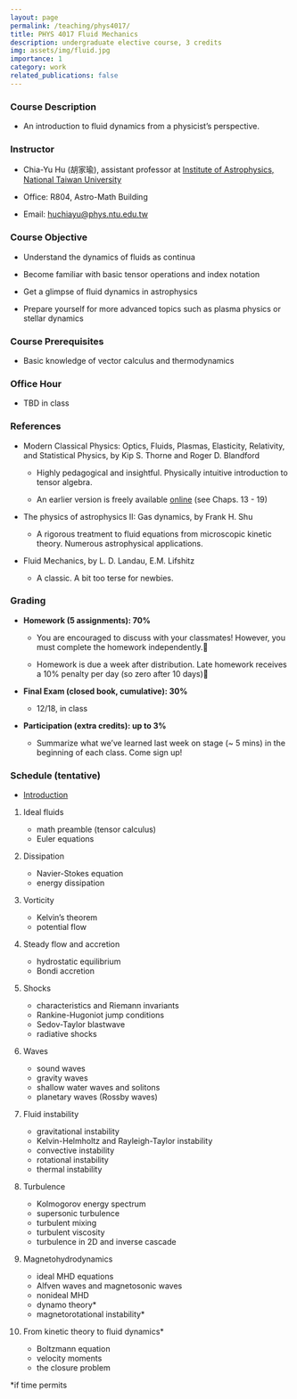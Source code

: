 ```yaml
---
layout: page
permalink: /teaching/phys4017/
title: PHYS 4017 Fluid Mechanics
description: undergraduate elective course, 3 credits
img: assets/img/fluid.jpg
importance: 1
category: work
related_publications: false
---
```




### **Course Description**

- An introduction to fluid dynamics from a physicist’s perspective.


### **Instructor**

- Chia-Yu Hu (胡家瑜), assistant professor at [Institute of Astrophysics, National Taiwan University](https://www.phys.ntu.edu.tw/astro/engastro/Default.html)

- Office: R804, Astro-Math Building

- Email: <huchiayu@phys.ntu.edu.tw>


### **Course Objective**


- Understand the dynamics of fluids as continua

- Become familiar with basic tensor operations and index notation

- Get a glimpse of fluid dynamics in astrophysics

- Prepare yourself for more advanced topics such as plasma physics or stellar dynamics


### **Course Prerequisites**

- Basic knowledge of vector calculus and thermodynamics


### **Office Hour**

- TBD in class




### **References**

- Modern Classical Physics: Optics, Fluids, Plasmas, Elasticity, Relativity, and Statistical Physics, by Kip S. Thorne and Roger D. Blandford

    - Highly pedagogical and insightful. Physically intuitive introduction to tensor algebra.

    - An earlier version is freely available [online](http://www.pmaweb.caltech.edu/Courses/ph136/yr2012/) (see Chaps. 13 - 19)

- The physics of astrophysics II: Gas dynamics, by Frank H. Shu

    - A rigorous treatment to fluid equations from microscopic kinetic theory. Numerous astrophysical applications.


- Fluid Mechanics, by L. D. Landau, E.M. Lifshitz

    - A classic. A bit too terse for newbies.



### **Grading**

- **Homework (5 assignments): 70%**

    - You are encouraged to discuss with your classmates! However, you must complete the homework independently.

    - Homework is due a week after distribution. Late homework receives a 10% penalty per day (so zero after 10 days)

- **Final Exam (closed book, cumulative): 30%**

    - 12/18, in class

- **Participation (extra credits): up to 3%**

    - Summarize what we’ve learned last week on stage (~ 5 mins) in the beginning of each class. Come sign up!



### **Schedule (tentative)**

- [Introduction](https://huchiayu.github.io/assets/slides/intro.pptx)

1. Ideal fluids
    - math preamble (tensor calculus)
    - Euler equations

2. Dissipation
    - Navier-Stokes equation
    - energy dissipation

3. Vorticity
    - Kelvin’s theorem
    - potential flow

4. Steady flow and accretion
    - hydrostatic equilibrium
    - Bondi accretion

5. Shocks
    - characteristics and Riemann invariants
    - Rankine-Hugoniot jump conditions
    - Sedov-Taylor blastwave
    - radiative shocks

6. Waves
    - sound waves
    - gravity waves
    - shallow water waves and solitons
    - planetary waves (Rossby waves)

7. Fluid instability
    - gravitational instability
    - Kelvin-Helmholtz and Rayleigh-Taylor instability
    - convective instability
    - rotational instability
    - thermal instability

8. Turbulence
    - Kolmogorov energy spectrum
    - supersonic turbulence
    - turbulent mixing
    - turbulent viscosity
    - turbulence in 2D and inverse cascade

9. Magnetohydrodynamics
    - ideal MHD equations
    - Alfven waves and magnetosonic waves
    - nonideal MHD
    - dynamo theory*
    - magnetorotational instability*

10. From kinetic theory to fluid dynamics*
    - Boltzmann equation
    - velocity moments
    - the closure problem

*if time permits
